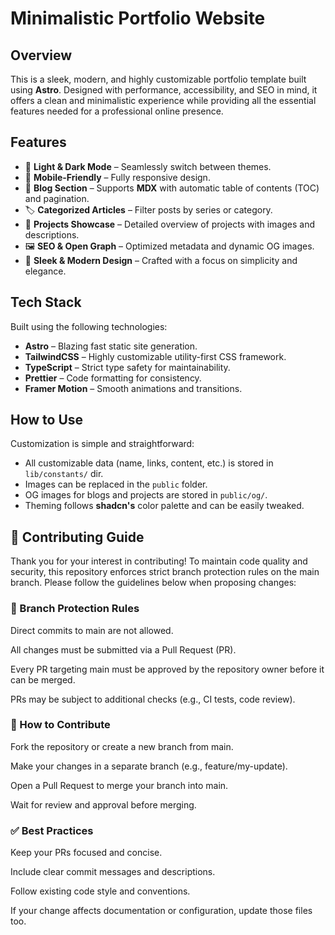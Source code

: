 # Minimalistic Portfolio Website

## Overview
This is a sleek, modern, and highly customizable portfolio template built using **Astro**. Designed with performance, accessibility, and SEO in mind, it offers a clean and minimalistic experience while providing all the essential features needed for a professional online presence.

## Features
- 🌙 **Light & Dark Mode** – Seamlessly switch between themes.
- 📱 **Mobile-Friendly** – Fully responsive design.
- 📖 **Blog Section** – Supports **MDX** with automatic table of contents (TOC) and pagination.
- 🏷️ **Categorized Articles** – Filter posts by series or category.
- 🚀 **Projects Showcase** – Detailed overview of projects with images and descriptions.
- 🖼️ **SEO & Open Graph** – Optimized metadata and dynamic OG images.
- 🎨 **Sleek & Modern Design** – Crafted with a focus on simplicity and elegance.

## Tech Stack
Built using the following technologies:

- **Astro** – Blazing fast static site generation.
- **TailwindCSS** – Highly customizable utility-first CSS framework.
- **TypeScript** – Strict type safety for maintainability.
- **Prettier** – Code formatting for consistency.
- **Framer Motion** – Smooth animations and transitions.

## How to Use
Customization is simple and straightforward:

- All customizable data (name, links, content, etc.) is stored in `lib/constants/` dir.
- Images can be replaced in the `public` folder.
- OG images for blogs and projects are stored in `public/og/`.
- Theming follows **shadcn's** color palette and can be easily tweaked.

## 🤝 Contributing Guide
Thank you for your interest in contributing! To maintain code quality and security, this repository enforces strict branch protection rules on the main branch. Please follow the guidelines below when proposing changes:

### 🔐 Branch Protection Rules
Direct commits to main are not allowed.

All changes must be submitted via a Pull Request (PR).

Every PR targeting main must be approved by the repository owner before it can be merged.

PRs may be subject to additional checks (e.g., CI tests, code review).

### 📌 How to Contribute
Fork the repository or create a new branch from main.

Make your changes in a separate branch (e.g., feature/my-update).

Open a Pull Request to merge your branch into main.

Wait for review and approval before merging.

### ✅ Best Practices
Keep your PRs focused and concise.

Include clear commit messages and descriptions.

Follow existing code style and conventions.

If your change affects documentation or configuration, update those files too.